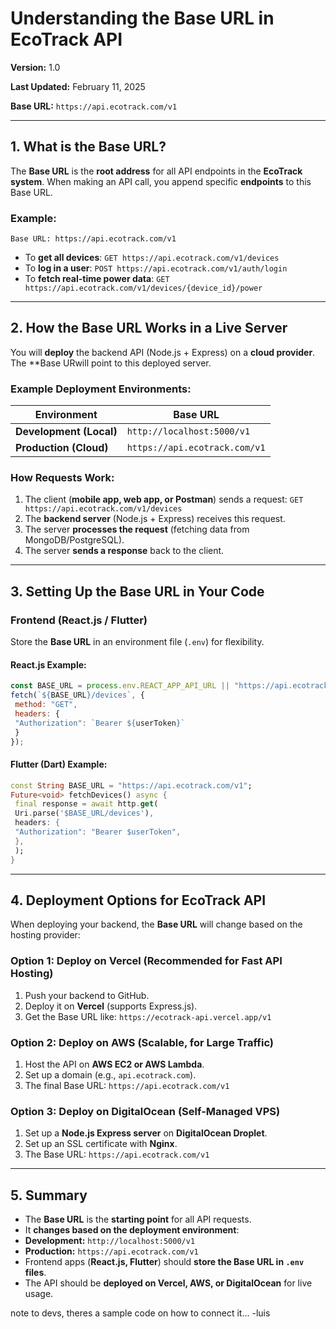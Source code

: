 # Understanding the Base URL in EcoTrack API

**Version:** 1.0

**Last Updated:** February 11, 2025

**Base URL:** `https://api.ecotrack.com/v1`

---
## 1. What is the Base URL?
The **Base URL** is the **root address** for all API endpoints in the **EcoTrack system**.
When making an API call, you append specific **endpoints** to this Base URL.
### Example:
```
Base URL: https://api.ecotrack.com/v1
```
- To **get all devices**:
 `GET https://api.ecotrack.com/v1/devices`
- To **log in a user**:
 `POST https://api.ecotrack.com/v1/auth/login`
- To **fetch real-time power data**:
 `GET https://api.ecotrack.com/v1/devices/{device_id}/power`
---
## 2. How the Base URL Works in a Live Server
You will **deploy** the backend API (Node.js + Express) on a **cloud provider**. The **Base URwill point to this deployed server.
### Example Deployment Environments:
| Environment | Base URL |
|-------------|-------------------------------|
| **Development (Local)** | `http://localhost:5000/v1` |
| **Production (Cloud)** | `https://api.ecotrack.com/v1` |
### How Requests Work:
1. The client (**mobile app, web app, or Postman**) sends a request:
 `GET https://api.ecotrack.com/v1/devices`
2. The **backend server** (Node.js + Express) receives this request.
3. The server **processes the request** (fetching data from MongoDB/PostgreSQL).
4. The server **sends a response** back to the client.
---
## 3. Setting Up the Base URL in Your Code
### Frontend (React.js / Flutter)
Store the **Base URL** in an environment file (`.env`) for flexibility.
#### React.js Example:
```js
const BASE_URL = process.env.REACT_APP_API_URL || "https://api.ecotrack.com/v1";
fetch(`${BASE_URL}/devices`, {
 method: "GET",
 headers: {
 "Authorization": `Bearer ${userToken}`
 }
});
```
#### Flutter (Dart) Example:
```dart
const String BASE_URL = "https://api.ecotrack.com/v1";
Future<void> fetchDevices() async {
 final response = await http.get(
 Uri.parse('$BASE_URL/devices'),
 headers: {
 "Authorization": "Bearer $userToken",
 },
 );
}
```
---
## 4. Deployment Options for EcoTrack API
When deploying your backend, the **Base URL** will change based on the hosting provider:
### Option 1: Deploy on Vercel (Recommended for Fast API Hosting)
1. Push your backend to GitHub.
2. Deploy it on **Vercel** (supports Express.js).
3. Get the Base URL like:
 `https://ecotrack-api.vercel.app/v1`
### Option 2: Deploy on AWS (Scalable, for Large Traffic)
1. Host the API on **AWS EC2 or AWS Lambda**.
2. Set up a domain (e.g., `api.ecotrack.com`).
3. The final Base URL:
 `https://api.ecotrack.com/v1`
### Option 3: Deploy on DigitalOcean (Self-Managed VPS)
1. Set up a **Node.js Express server** on **DigitalOcean Droplet**.
2. Set up an SSL certificate with **Nginx**.
3. The Base URL:
 `https://api.ecotrack.com/v1`
---
## 5. Summary
- The **Base URL** is the **starting point** for all API requests.
- It **changes based on the deployment environment**:
 - **Development:** `http://localhost:5000/v1`
 - **Production:** `https://api.ecotrack.com/v1`
- Frontend apps (**React.js, Flutter**) should **store the Base URL in `.env` files**.
- The API should be **deployed on Vercel, AWS, or DigitalOcean** for live usage.




note to devs, theres a sample code on how to connect it... 
-luis

